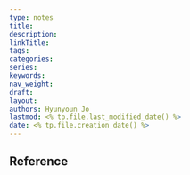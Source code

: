 ```yaml
---
type: notes
title:
description:
linkTitle:
tags:
categories:
series:
keywords:
nav_weight:
draft:
layout:
authors: Hyunyoun Jo
lastmod: <% tp.file.last_modified_date() %>
date: <% tp.file.creation_date() %>
---
```


## Reference
